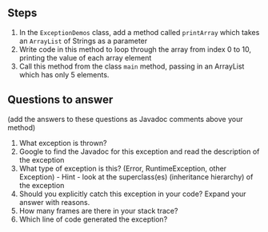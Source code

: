 ## Steps

  1. In the `ExceptionDemos` class, add a method called `printArray` which takes an `ArrayList` of Strings as a parameter
  1. Write code in this method to loop through the array from index 0 to 10, printing the value of each array element
  1. Call this method from the class `main` method, passing in an ArrayList which has only 5 elements.

## Questions to answer
(add the answers to these questions as Javadoc comments above your method)
  1. What exception is thrown?
  1. Google to find the Javadoc for this exception and read the description of the exception
  1. What type of exception is this? (Error, RuntimeException, other Exception) - Hint - look at the superclass(es) (inheritance hierarchy) of the exception
  1. Should you explicitly catch this exception in your code? Expand your answer with reasons.
  1. How many frames are there in your stack trace? 
  1. Which line of code generated the exception?
